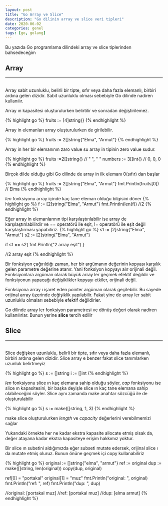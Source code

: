 ```yaml
---
layout: post
title: "Go Array ve Slice"
description: "Go dilinin array ve slice veri tipleri"
date: 2020-06-02
categories: genel
tags: [go, golang]
---
```


Bu yazıda Go programlama dilindeki array ve slice tiplerinden bahsedeceğim

## Array

---

<br>Array sabit uzunluklu, belirli bir tipte, sıfır veya daha fazla elemanlı, birbiri ardına gelen dizidir. Sabit uzunluklu olması sebebiyle Go dilinde nadiren kullanılır.

Array ın kapasitesi oluşturulurken belirtilir ve sonradan değiştirilemez.

{% highlight go %}
fruits := [4]string{}
{% endhighlight %}

Array in elemanları array oluşturulurken de girilebilir.

{% highlight go %}
fruits := 2[]string{"Elma", "Armut"}
{% endhighlight %}

Array in her bir elemanının zaro value su array in tipinin zero value sudur.

{% highlight go %}
fruits :=2[]string{} // " ", " "
numbers := 3[]int{} // 0, 0, 0
{% endhighlight %}

Birçok dilde olduğu gibi Go dilinde de array in ilk elemanı 0(sıfır) dan başlar

{% highlight go %}
fruits := 2[]string{"Elma", "Armut"}
fmt.Println(fruits[0]) // Elma
{% endhighlight %}

*len* fonksiyonu array içinde kaç tane eleman olduğu bilgisini döner
{% highlight go %}
f := [2]string{"Elma", "Armut"}
fmt.Println(len(f)) //2
{% endhighlight %}

Eğer array in elemanlarının tipi karşılaştırılabilir ise array de karşılaştırılabilirdir ve == operatörü ile eşit, != operatörü ile eşit değil karşılaştırması yapabiliriz.
{% highlight go %}
s1 := [2]string{"Elma", "Armut"}
s2 := [2]string{"Elma", "Armut"}

if s1 == s2{
    fmt.Println("2 array eşit")
}

//2 array eşit
{% endhighlight %}

Bir fonksiyon çağırıldığı zaman, her bir argümanın değerinin kopyası karşılık gelen parametre değerine atanır. Yani fonksiyon kopyayı alır orijinali değil. Fonksiyonlara argüman olarak büyük array ler geçmek efektif değildir ve fonksiyonun yapacağı değişiklikler kopyayı etkiler, orijinali değil.

Fonksiyona array ı işaret eden pointer argüman olarak geçilebilir. Bu sayede orijinal array üzerinde değişiklik yapılabilir. Fakat yine de array ler sabit uzunluklu olmaları sebebiyle efektif değildirler.

Go dilinde array ler fonksiyon parametresi ve dönüş değeri olarak nadiren kullanılırlar. Bunun yerine **slice** tercih edilir

## Slice

---

<br>Slice değişken uzunluklu, belirli bir tipte, sıfır veya daha fazla elemanlı, birbiri ardına gelen dizidir. Slice array e benzer fakat slice tanımlarken uzunluk belirtmeyiz


{% highlight go %}
s := []string
i := []int
{% endhighlight %}

*len* fonksiyonu slice ın kaç elemana sahip olduğu söyler, *cap* fonksiyonu ise slice ın kapasitesini, bir başka deyişle slice ın kaç tane elemana sahip olabileceğini söyler.
Slice aynı zamanda make anahtar sözcüğü ile de oluşturulabilir


{% highlight go %}
s := make([]string, 1, 3)
{% endhighlight %}

make slice oluşturulurken *length* ve *capacity* değerlerini verebilmemizi sağlar

Yukarıdaki örnekte her ne kadar ekstra kapasite allocate etmiş olsak da, değer atayana kadar ekstra kapasiteye erişim hakkımız yoktur.

Bir slice ın subetini aldığımızda eğer subseti mutate edersek, orijinal slice ı da mutate etmiş oluruz. Bunun önüne geçmek içi copy kullanabiliriz


{% highlight go %}
original := []string{"elma", "armut"}
ref := original
dup := make([]string, len(original))
copy(dup, original)

ref[0] = "portakal"
original[1] = "muz"
fmt.Println("original: ", original)
fmt.Println("ref:      ", ref)
fmt.Println("dup:      ", dup)

//original:  [portakal muz]
//ref:       [portakal muz]
//dup:       [elma armut]
{% endhighlight %}
